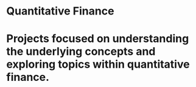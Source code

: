 # Quantitative Finance
# Projects focused on understanding the underlying concepts and exploring topics within quantitative finance.
